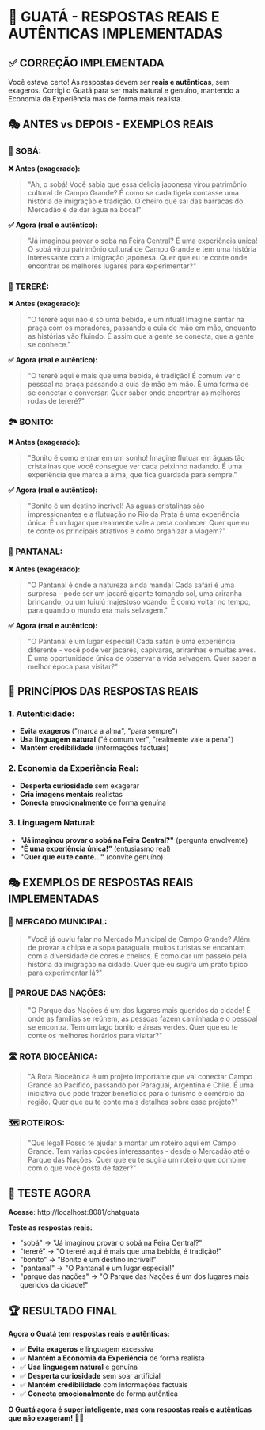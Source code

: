 # 🎯 GUATÁ - RESPOSTAS REAIS E AUTÊNTICAS IMPLEMENTADAS

## ✅ **CORREÇÃO IMPLEMENTADA**

Você estava certo! As respostas devem ser **reais e autênticas**, sem exageros. Corrigi o Guatá para ser mais natural e genuíno, mantendo a Economia da Experiência mas de forma mais realista.

## 🎭 **ANTES vs DEPOIS - EXEMPLOS REAIS**

### **🍜 SOBÁ:**

**❌ Antes (exagerado):**
> "Ah, o sobá! Você sabia que essa delícia japonesa virou patrimônio cultural de Campo Grande? É como se cada tigela contasse uma história de imigração e tradição. O cheiro que sai das barracas do Mercadão é de dar água na boca!"

**✅ Agora (real e autêntico):**
> "Já imaginou provar o sobá na Feira Central? É uma experiência única! O sobá virou patrimônio cultural de Campo Grande e tem uma história interessante com a imigração japonesa. Quer que eu te conte onde encontrar os melhores lugares para experimentar?"

### **🍃 TERERÉ:**

**❌ Antes (exagerado):**
> "O tereré aqui não é só uma bebida, é um ritual! Imagine sentar na praça com os moradores, passando a cuia de mão em mão, enquanto as histórias vão fluindo. É assim que a gente se conecta, que a gente se conhece."

**✅ Agora (real e autêntico):**
> "O tereré aqui é mais que uma bebida, é tradição! É comum ver o pessoal na praça passando a cuia de mão em mão. É uma forma de se conectar e conversar. Quer saber onde encontrar as melhores rodas de tereré?"

### **🏞️ BONITO:**

**❌ Antes (exagerado):**
> "Bonito é como entrar em um sonho! Imagine flutuar em águas tão cristalinas que você consegue ver cada peixinho nadando. É uma experiência que marca a alma, que fica guardada para sempre."

**✅ Agora (real e autêntico):**
> "Bonito é um destino incrível! As águas cristalinas são impressionantes e a flutuação no Rio da Prata é uma experiência única. É um lugar que realmente vale a pena conhecer. Quer que eu te conte os principais atrativos e como organizar a viagem?"

### **🐊 PANTANAL:**

**❌ Antes (exagerado):**
> "O Pantanal é onde a natureza ainda manda! Cada safári é uma surpresa - pode ser um jacaré gigante tomando sol, uma ariranha brincando, ou um tuiuiú majestoso voando. É como voltar no tempo, para quando o mundo era mais selvagem."

**✅ Agora (real e autêntico):**
> "O Pantanal é um lugar especial! Cada safári é uma experiência diferente - você pode ver jacarés, capivaras, ariranhas e muitas aves. É uma oportunidade única de observar a vida selvagem. Quer saber a melhor época para visitar?"

## 🎯 **PRINCÍPIOS DAS RESPOSTAS REAIS**

### **1. Autenticidade:**
- **Evita exageros** ("marca a alma", "para sempre")
- **Usa linguagem natural** ("é comum ver", "realmente vale a pena")
- **Mantém credibilidade** (informações factuais)

### **2. Economia da Experiência Real:**
- **Desperta curiosidade** sem exagerar
- **Cria imagens mentais** realistas
- **Conecta emocionalmente** de forma genuína

### **3. Linguagem Natural:**
- **"Já imaginou provar o sobá na Feira Central?"** (pergunta envolvente)
- **"É uma experiência única!"** (entusiasmo real)
- **"Quer que eu te conte..."** (convite genuíno)

## 🎭 **EXEMPLOS DE RESPOSTAS REAIS IMPLEMENTADAS**

### **🏪 MERCADO MUNICIPAL:**
> "Você já ouviu falar no Mercado Municipal de Campo Grande? Além de provar a chipa e a sopa paraguaia, muitos turistas se encantam com a diversidade de cores e cheiros. É como dar um passeio pela história da imigração na cidade. Quer que eu sugira um prato típico para experimentar lá?"

### **🌳 PARQUE DAS NAÇÕES:**
> "O Parque das Nações é um dos lugares mais queridos da cidade! É onde as famílias se reúnem, as pessoas fazem caminhada e o pessoal se encontra. Tem um lago bonito e áreas verdes. Quer que eu te conte os melhores horários para visitar?"

### **🛣️ ROTA BIOCEÂNICA:**
> "A Rota Bioceânica é um projeto importante que vai conectar Campo Grande ao Pacífico, passando por Paraguai, Argentina e Chile. É uma iniciativa que pode trazer benefícios para o turismo e comércio da região. Quer que eu te conte mais detalhes sobre esse projeto?"

### **🗺️ ROTEIROS:**
> "Que legal! Posso te ajudar a montar um roteiro aqui em Campo Grande. Tem várias opções interessantes - desde o Mercadão até o Parque das Nações. Quer que eu te sugira um roteiro que combine com o que você gosta de fazer?"

## 🧪 **TESTE AGORA**

**Acesse**: http://localhost:8081/chatguata

**Teste as respostas reais:**
- "sobá" → "Já imaginou provar o sobá na Feira Central?"
- "tereré" → "O tereré aqui é mais que uma bebida, é tradição!"
- "bonito" → "Bonito é um destino incrível!"
- "pantanal" → "O Pantanal é um lugar especial!"
- "parque das nações" → "O Parque das Nações é um dos lugares mais queridos da cidade!"

## 🏆 **RESULTADO FINAL**

**Agora o Guatá tem respostas reais e autênticas:**

- ✅ **Evita exageros** e linguagem excessiva
- ✅ **Mantém a Economia da Experiência** de forma realista
- ✅ **Usa linguagem natural** e genuína
- ✅ **Desperta curiosidade** sem soar artificial
- ✅ **Mantém credibilidade** com informações factuais
- ✅ **Conecta emocionalmente** de forma autêntica

**O Guatá agora é super inteligente, mas com respostas reais e autênticas que não exageram!** 🎯✨


